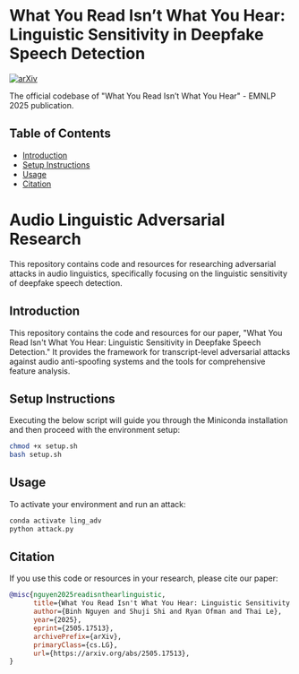 # What You Read Isn’t What You Hear: Linguistic Sensitivity in Deepfake Speech Detection

[![arXiv](https://img.shields.io/badge/arXiv-2505.17513-b31b1b.svg)](https://arxiv.org/abs/2505.17513)

The official codebase of "What You Read Isn’t What You Hear" - EMNLP 2025 publication.

## Table of Contents

- [Introduction](#introduction)
- [Setup Instructions](#setup-instructions)
- [Usage](#usage)
- [Citation](#citation)

# Audio Linguistic Adversarial Research

This repository contains code and resources for researching adversarial attacks in audio linguistics, specifically focusing on the linguistic sensitivity of deepfake speech detection.

## Introduction

This repository contains the code and resources for our paper, "What You Read Isn't What You Hear: Linguistic Sensitivity in Deepfake Speech Detection." It provides the framework for transcript-level adversarial attacks against audio anti-spoofing systems and the tools for comprehensive feature analysis.

## Setup Instructions

Executing the below script will guide you through the Miniconda installation and then proceed with the environment setup:

```bash
chmod +x setup.sh
bash setup.sh
```

## Usage

To activate your environment and run an attack:

```bash
conda activate ling_adv
python attack.py
```

## Citation

If you use this code or resources in your research, please cite our paper:

```bibtex
@misc{nguyen2025readisnthearlinguistic,
      title={What You Read Isn't What You Hear: Linguistic Sensitivity in Deepfake Speech Detection}, 
      author={Binh Nguyen and Shuji Shi and Ryan Ofman and Thai Le},
      year={2025},
      eprint={2505.17513},
      archivePrefix={arXiv},
      primaryClass={cs.LG},
      url={https://arxiv.org/abs/2505.17513}, 
}
```